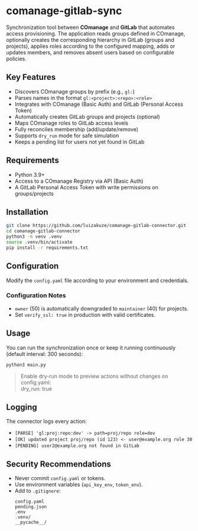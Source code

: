 # comanage-gitlab-sync

Synchronization tool between **COmanage** and **GitLab** that automates access provisioning.
The application reads groups defined in COmanage, optionally creates the corresponding hierarchy
in GitLab (groups and projects), applies roles according to the configured mapping, adds or updates
members, and removes absent users based on configurable policies.

## Key Features
- Discovers COmanage groups by prefix (e.g., `gl:`)
- Parses names in the format `gl:<project>:<repo>:<role>`
- Integrates with COmanage (Basic Auth) and GitLab (Personal Access Token)
- Automatically creates GitLab groups and projects (optional)
- Maps COmanage roles to GitLab access levels
- Fully reconciles membership (add/update/remove)
- Supports `dry_run` mode for safe simulation
- Keeps a pending list for users not yet found in GitLab

## Requirements
- Python 3.9+
- Access to a COmanage Registry via API (Basic Auth)
- A GitLab Personal Access Token with write permissions on groups/projects

## Installation
```bash
git clone https://github.com/luizakuze/comanage-gitlab-connector.git
cd comanage-gitlab-connector
python3 -m venv .venv
source .venv/bin/activate
pip install -r requirements.txt
```


## Configuration
Modify the `config.yaml` file according to your environment and credentials.

### Configuration Notes
- `owner` (50) is automatically downgraded to `maintainer` (40) for projects.
- Set `verify_ssl: true` in production with valid certificates.

## Usage
You can run the synchronization once or keep it running continuously (default interval: 300 seconds):
```bash
python3 main.py
```

> Enable dry-run mode to preview actions without changes on config.yaml: <br> dry_run: true

## Logging
The connector logs every action:
- `[PARSE] 'gl:proj:repo:dev' -> path=proj/repo role=dev`
- `[OK] updated project proj/repo (id 123) <- user@example.org role 30`
- `[PENDING] user2@example.org not found in GitLab`

## Security Recommendations
- Never commit `config.yaml` or tokens.
- Use environment variables (`api_key_env`, `token_env`).
- Add to `.gitignore`:
    ```gitignore
    config.yaml
    pending.json
    .env
    .venv/
    __pycache__/
    ```